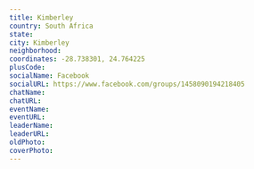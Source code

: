 ```yaml
---
title: Kimberley
country: South Africa
state: 
city: Kimberley
neighborhood: 
coordinates: -28.738301, 24.764225
plusCode:
socialName: Facebook
socialURL: https://www.facebook.com/groups/1458090194218405
chatName:
chatURL:
eventName:
eventURL:
leaderName:
leaderURL:
oldPhoto: 
coverPhoto:
---
```


